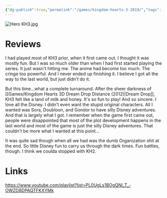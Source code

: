 ```yaml
---
{"dg-publish":true,"permalink":"/games/kingdom-hearts-3-2019/","tags":["games","streamed"],"created":"2024-10-08","updated":"2025-03-26"}
---
```



![Hero KH3.jpg](/img/user/Attachments/Hero%20KH3.jpg)

# Reviews

I had played most of KH3 prior, when it first came out. I thought it was mostly fun. But I was so much older than when I had first started playing the series. It just wasn't hitting me. The anime had become too much. The cringe too powerful. And I never ended up finishing it. I believe I got all the way to the last world, but just didn't do it.

But this time...what a complete turnaround. After the sheer darkness of [[Games/Kingdom Hearts 3D Dream Drop Distance (2012)\|Dream Drop]], KH3 felt like a land of milk and honey. It's so fun to play! And so sincere. I love all the Disney. I didn't even want the stupid original characters. All I wanted was Sora, Doubloon, and Gondor to have silly Disney adventures. And that is largely what I got. I remember when the game first came out, people were disappointed that most of the plot development happens in the last world and most of the game is just the silly Disney adventures. That couldn't be more what I wanted at this point...

It was quite sad though when all we had was the dumb Organization shit at the end. So little Disney fun to carry us through the dark times. Fun battles, though. I think we coulda stopped with KH2.

# Links

https://www.youtube.com/playlist?list=PL0UgLs1BOgQNl_T_-OWZD8DPAQTFKXYMk

